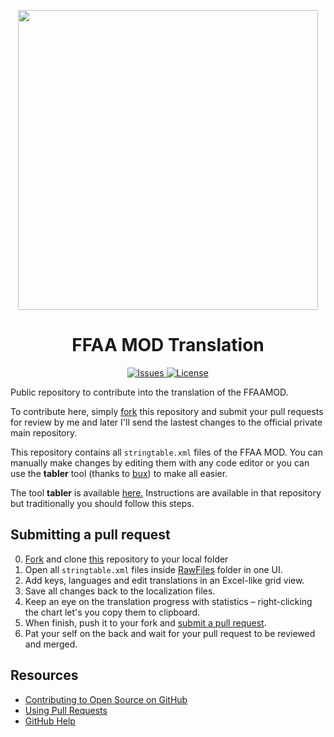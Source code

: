 <p align="center">
  <img src="http://ffaamod.es/wp-content/uploads/2014/04/Logo-ffaa-6-cabecera.jpg"
       width="480" />
</p>
<h1 align="center">FFAA MOD Translation</h1>
<p align="center">
  <a href="https://github.com/Mickyleitor/Translation_FFAAMOD/issues">
    <img src="http://img.shields.io/github/issues-raw/Mickyleitor/Translation_FFAAMOD.svg?style=flat&label=Issues"
         alt="Issues" />
  </a>
  <a href="https://opensource.org/licenses/MIT">
    <img src="https://img.shields.io/badge/License-MIT-yellow.svg"
         alt="License" />
  </a>
</p>

Public repository to contribute into the translation of the FFAAMOD.

To contribute here, simply [fork][fork] this repository and submit your pull requests for review by me and later I'll send the lastest changes to the official private main repository.

This repository contains all <code>stringtable.xml</code> files of the FFAA MOD. You can manually make changes by editing them with any code editor or you can use the <strong>tabler</strong> tool (thanks to <a href="https://github.com/bux/">bux</a>) to make all easier.

The tool <strong>tabler</strong> is available <a href="https://github.com/bux/tabler">here.</a> Instructions are available in that repository but traditionally you should follow this steps.

## Submitting a pull request

0. [Fork][fork] and clone <a href="https://github.com/Mickyleitor/Translation_FFAAMOD.git">this</a> repository to your local folder
0. Open all <code>stringtable.xml</code> files inside <a href="https://github.com/Mickyleitor/Translation_FFAAMOD/tree/master/RawFiles">RawFiles</a> folder in one UI.
0. Add keys, languages and edit translations in an Excel-like grid view.
0. Save all changes back to the localization files.
0. Keep an eye on the translation progress with statistics – right-clicking the chart let's you copy them to clipboard.
0. When finish, push it to your fork and [submit a pull request][pr].
0. Pat your self on the back and wait for your pull request to be reviewed and merged.

## Resources

- [Contributing to Open Source on GitHub](https://guides.github.com/activities/contributing-to-open-source/)
- [Using Pull Requests](https://help.github.com/articles/using-pull-requests/)
- [GitHub Help](https://help.github.com)

[fork]: https://github.com/Mickyleitor/Translation_FFAAMOD/fork
[pr]: https://github.com/Mickyleitor/Translation_FFAAMOD/compare
[style]: http://ben.balter.com/jekyll-style-guide/
